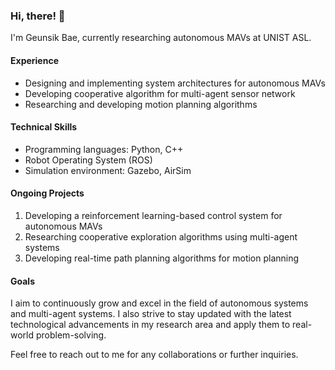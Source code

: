### Hi, there! 👋

I'm Geunsik Bae, currently researching autonomous MAVs at UNIST ASL.

#### Experience

- Designing and implementing system architectures for autonomous MAVs
- Developing cooperative algorithm for multi-agent sensor network
- Researching and developing motion planning algorithms

#### Technical Skills

- Programming languages: Python, C++
- Robot Operating System (ROS)
- Simulation environment: Gazebo, AirSim

#### Ongoing Projects

1. Developing a reinforcement learning-based control system for autonomous MAVs
2. Researching cooperative exploration algorithms using multi-agent systems
3. Developing real-time path planning algorithms for motion planning

#### Goals

I aim to continuously grow and excel in the field of autonomous systems and multi-agent systems. I also strive to stay updated with the latest technological advancements in my research area and apply them to real-world problem-solving.

Feel free to reach out to me for any collaborations or further inquiries.
